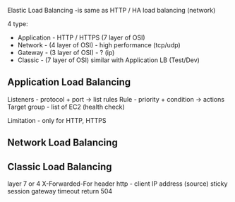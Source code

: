 Elastic Load Balancing -is same as HTTP / HA load balancing (network) 

4 type:
* Application - HTTP / HTTPS (7 layer of OSI) 
* Network - (4 layer of OSI) - high performance (tcp/udp)
* Gateway - (3 layer of OSI) - ? (ip)
* Classic - (7 layer of OSI) similar with Application LB (Test/Dev) 

Application Load Balancing
---

Listeners - protocol + port -> list rules
Rule - priority + condition -> actions
Target group - list of EC2 (health check)

Limitation - only for HTTP, HTTPS

Network Load Balancing
---

Classic Load Balancing
---

layer 7 or 4
X-Forwarded-For header http - client IP address (source)
sticky session
gateway timeout return 504